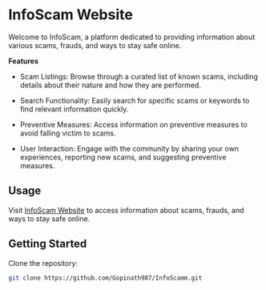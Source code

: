 # InfoScam Website

Welcome to InfoScam, a platform dedicated to providing information about various scams, frauds, and ways to stay safe online.

**Features**

- Scam Listings: Browse through a curated list of known scams, including details about their nature and how they are performed.

- Search Functionality: Easily search for specific scams or keywords to find relevant information quickly.

- Preventive Measures: Access information on preventive measures to avoid falling victim to scams.

- User Interaction: Engage with the community by sharing your own experiences, reporting new scams, and suggesting preventive measures.

## Usage

Visit [InfoScam Website](https://holophytic-frequenc.000webhostapp.com/) to access information about scams, frauds, and ways to stay safe online.

## Getting Started

Clone the repository:
```bash
git clone https://github.com/Gopinath987/InfoScamm.git
